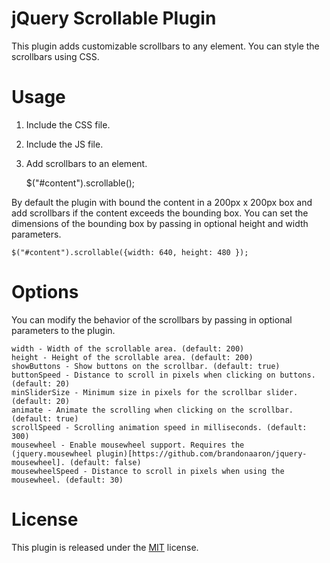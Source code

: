 # jQuery Scrollable Plugin

This plugin adds customizable scrollbars to any element. You can style the scrollbars using CSS.

# Usage

1) Include the CSS file.

    <link rel="stylesheet" type="text/css" href="jquery.scrollable.css" />

2) Include the JS file.

    <script type="text/javascript" src="jquery.scrollable.js"></script>

3) Add scrollbars to an element.

    $("#content").scrollable();

By default the plugin with bound the content in a 200px x 200px box and add scrollbars if the content exceeds the bounding box. You can set the dimensions of the bounding box by passing in optional height and width parameters.

    $("#content").scrollable({width: 640, height: 480 });

# Options

You can modify the behavior of the scrollbars by passing in optional parameters to the plugin.

    width - Width of the scrollable area. (default: 200)
    height - Height of the scrollable area. (default: 200)
    showButtons - Show buttons on the scrollbar. (default: true)
    buttonSpeed - Distance to scroll in pixels when clicking on buttons. (default: 20)
    minSliderSize - Minimum size in pixels for the scrollbar slider. (default: 20)
    animate - Animate the scrolling when clicking on the scrollbar. (default: true)
    scrollSpeed - Scrolling animation speed in milliseconds. (default: 300)
    mousewheel - Enable mousewheel support. Requires the (jquery.mousewheel plugin)[https://github.com/brandonaaron/jquery-mousewheel]. (default: false)
    mousewheelSpeed - Distance to scroll in pixels when using the mousewheel. (default: 30)

# License

This plugin is released under the [MIT](http://www.opensource.org/licenses/mit-license.php) license.
